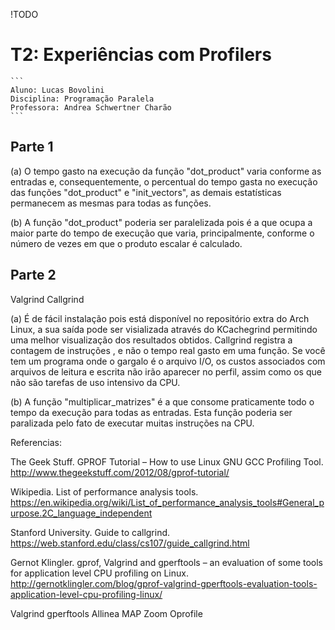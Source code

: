 !TODO
# T2: Experiências com Profilers

	```
	Aluno: Lucas Bovolini
	Disciplina: Programação Paralela
	Professora: Andrea Schwertner Charão
	```

## Parte 1

(a) O tempo gasto na execução da função "dot_product" varia conforme as entradas e, consequentemente, o percentual do tempo gasta no execução das funções "dot_product" e "init_vectors", as demais estatísticas permanecem as mesmas para todas as funções.


(b) A função "dot_product" poderia ser paralelizada pois é a que ocupa a maior parte do tempo de execução que varia, principalmente, conforme o número de vezes em que o produto escalar é calculado.


## Parte 2
Valgrind Callgrind

(a) É de fácil instalação pois está disponível no repositório extra do Arch Linux, a sua saída pode ser visializada através do KCachegrind permitindo uma melhor visualização dos resultados obtidos. Callgrind registra a contagem de instruções , e não o tempo real gasto em uma função. Se você tem um programa onde o gargalo é o arquivo I/O, os custos associados com arquivos de leitura e escrita não irão aparecer no perfil, assim como os que não são tarefas de uso intensivo da CPU.

(b) A função "multiplicar_matrizes" é a que consome praticamente todo o tempo da execução para todas as entradas. Esta função poderia ser paralizada pelo fato de executar muitas instruções na CPU.

Referencias:

The Geek Stuff. GPROF Tutorial – How to use Linux GNU GCC Profiling Tool. http://www.thegeekstuff.com/2012/08/gprof-tutorial/

Wikipedia. List of performance analysis tools. https://en.wikipedia.org/wiki/List_of_performance_analysis_tools#General_purpose.2C_language_independent

Stanford University. Guide to callgrind. https://web.stanford.edu/class/cs107/guide_callgrind.html

Gernot Klingler. gprof, Valgrind and gperftools – an evaluation of some tools for application level CPU profiling on Linux. http://gernotklingler.com/blog/gprof-valgrind-gperftools-evaluation-tools-application-level-cpu-profiling-linux/

Valgrind
gperftools
Allinea MAP
Zoom
Oprofile
